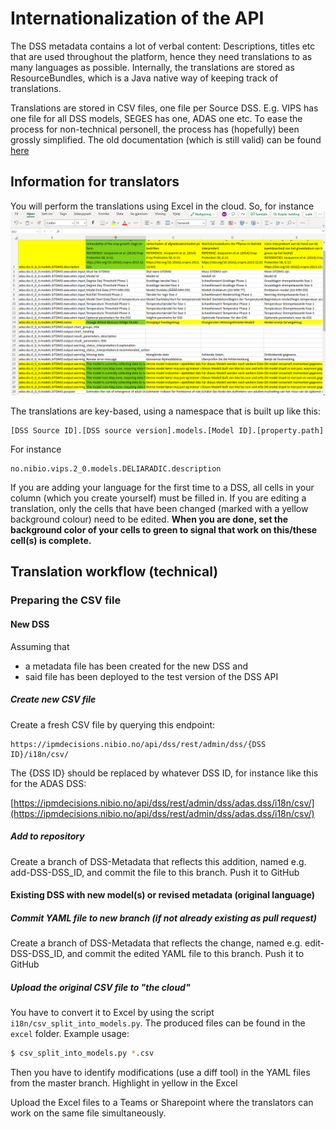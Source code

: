 # Internationalization of the API
The DSS metadata contains a lot of verbal content: Descriptions, titles etc that are used throughout the platform, hence they need translations to as many languages as possible. Internally, the translations are stored as ResourceBundles, which is a Java native way of keeping track of translations.

Translations are stored in CSV files, one file per Source DSS. E.g. VIPS has one file for all DSS models, SEGES has one, ADAS one etc. To ease the process for non-technical personell, the process has (hopefully) been grossly simplified. The old documentation (which is still valid) can be found [here](./i18n_old.md)

## Information for translators
You will perform the translations using Excel in the cloud. So, for instance
![Excel screenshot](excel_screenshot.png)


The translations are key-based, using a namespace that is built up like this:

```
[DSS Source ID].[DSS source version].models.[Model ID].[property.path]
```
For instance 

```
no.nibio.vips.2_0.models.DELIARADIC.description
```

If you are adding your language for the first time to a DSS, all cells in your column (which you create yourself) must be filled in. If you are editing a translation, only the cells that have been changed (marked with a yellow background colour) need to be edited. **When you are done, set the background color of your cells to green to signal that work on this/these cell(s) is complete.**

## Translation workflow (technical)
### Preparing the CSV file
#### New DSS
Assuming that 
* a metadata file has been created for the new DSS and 
* said file has been deployed to the test version of the DSS API

##### Create new CSV file
Create a fresh CSV file by querying this endpoint:

```
https://ipmdecisions.nibio.no/api/dss/rest/admin/dss/{DSS ID}/i18n/csv/
```

The {DSS ID} should be replaced by whatever DSS ID, for instance like this for the ADAS DSS:

[https://ipmdecisions.nibio.no/api/dss/rest/admin/dss/adas.dss/i18n/csv/](https://ipmdecisions.nibio.no/api/dss/rest/admin/dss/adas.dss/i18n/csv/)

##### Add to repository
Create a branch of DSS-Metadata that reflects this addition, named e.g. add-DSS-DSS_ID, and commit the file to this branch. Push it to GitHub

#### Existing DSS with new model(s) or revised metadata (original language)
##### Commit YAML file to new branch (if not already existing as pull request)
Create a branch of DSS-Metadata that reflects the change, named e.g. edit-DSS-DSS_ID, and commit the edited YAML file to this branch. Push it to GitHub

##### Upload the original CSV file to "the cloud"
You have to convert it to Excel by using the script `i18n/csv_split_into_models.py`. The produced files can be found in the `excel` folder. Example usage:

```bash
$ csv_split_into_models.py *.csv
```

Then you have to identify modifications (use a diff tool) in the YAML files from the master branch. Highlight in yellow in the Excel 

Upload the Excel files to a Teams or Sharepoint where the translators can work on the same file simultaneously.
